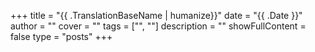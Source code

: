 +++
title = "{{ .TranslationBaseName | humanize}}"
date = "{{ .Date }}"
author = ""
cover = ""
tags = ["", ""]
description = ""
showFullContent = false
type = "posts"
+++
